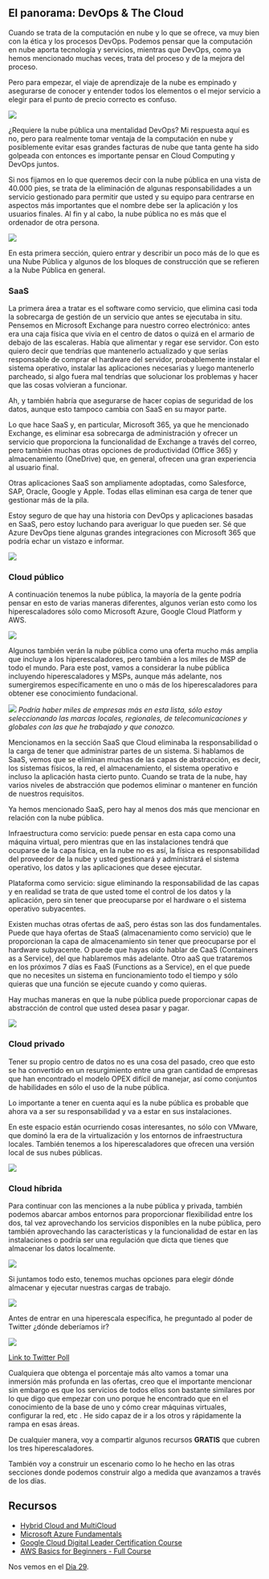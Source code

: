 ## El panorama: DevOps & The Cloud

Cuando se trata de la computación en nube y lo que se ofrece, va muy bien con la ética y los procesos DevOps. Podemos pensar que la computación en nube aporta tecnología y servicios, mientras que DevOps, como ya hemos mencionado muchas veces, trata del proceso y de la mejora del proceso.

Pero para empezar, el viaje de aprendizaje de la nube es empinado y asegurarse de conocer y entender todos los elementos o el mejor servicio a elegir para el punto de precio correcto es confuso.

![](Images/Day28_Cloud1.png)

¿Requiere la nube pública una mentalidad DevOps? Mi respuesta aquí es no, pero para realmente tomar ventaja de la computación en nube y posiblemente evitar esas grandes facturas de nube que tanta gente ha sido golpeada con entonces es importante pensar en Cloud Computing y DevOps juntos.

Si nos fijamos en lo que queremos decir con la nube pública en una vista de 40.000 pies, se trata de la eliminación de algunas responsabilidades a un servicio gestionado para permitir que usted y su equipo para centrarse en aspectos más importantes que el nombre debe ser la aplicación y los usuarios finales. Al fin y al cabo, la nube pública no es más que el ordenador de otra persona.

![](Images/Day28_Cloud2.png)

En esta primera sección, quiero entrar y describir un poco más de lo que es una Nube Pública y algunos de los bloques de construcción que se refieren a la Nube Pública en general.

### SaaS

La primera área a tratar es el software como servicio, que elimina casi toda la sobrecarga de gestión de un servicio que antes se ejecutaba in situ. Pensemos en Microsoft Exchange para nuestro correo electrónico: antes era una caja física que vivía en el centro de datos o quizá en el armario de debajo de las escaleras. Había que alimentar y regar ese servidor. Con esto quiero decir que tendrías que mantenerlo actualizado y que serías responsable de comprar el hardware del servidor, probablemente instalar el sistema operativo, instalar las aplicaciones necesarias y luego mantenerlo parcheado, si algo fuera mal tendrías que solucionar los problemas y hacer que las cosas volvieran a funcionar.

Ah, y también habría que asegurarse de hacer copias de seguridad de los datos, aunque esto tampoco cambia con SaaS en su mayor parte.

Lo que hace SaaS y, en particular, Microsoft 365, ya que he mencionado Exchange, es eliminar esa sobrecarga de administración y ofrecer un servicio que proporciona la funcionalidad de Exchange a través del correo, pero también muchas otras opciones de productividad (Office 365) y almacenamiento (OneDrive) que, en general, ofrecen una gran experiencia al usuario final.

Otras aplicaciones SaaS son ampliamente adoptadas, como Salesforce, SAP, Oracle, Google y Apple. Todas ellas eliminan esa carga de tener que gestionar más de la pila.

Estoy seguro de que hay una historia con DevOps y aplicaciones basadas en SaaS, pero estoy luchando para averiguar lo que pueden ser. Sé que Azure DevOps tiene algunas grandes integraciones con Microsoft 365 que podría echar un vistazo e informar. 

![](Images/Day28_Cloud3.png)

### Cloud público

A continuación tenemos la nube pública, la mayoría de la gente podría pensar en esto de varias maneras diferentes, algunos verían esto como los hiperescaladores sólo como Microsoft Azure, Google Cloud Platform y AWS.

![](Images/Day28_Cloud4.png)

Algunos también verán la nube pública como una oferta mucho más amplia que incluye a los hiperescaladores, pero también a los miles de MSP de todo el mundo. Para este post, vamos a considerar la nube pública incluyendo hiperescaladores y MSPs, aunque más adelante, nos sumergiremos específicamente en uno o más de los hiperescaladores para obtener ese conocimiento fundacional.

![](Images/Day28_Cloud5.png)
_Podría haber miles de empresas más en esta lista, sólo estoy seleccionando las marcas locales, regionales, de telecomunicaciones y globales con las que he trabajado y que conozco._

Mencionamos en la sección SaaS que Cloud eliminaba la responsabilidad o la carga de tener que administrar partes de un sistema. Si hablamos de SaaS, vemos que se eliminan muchas de las capas de abstracción, es decir, los sistemas físicos, la red, el almacenamiento, el sistema operativo e incluso la aplicación hasta cierto punto. Cuando se trata de la nube, hay varios niveles de abstracción que podemos eliminar o mantener en función de nuestros requisitos.

Ya hemos mencionado SaaS, pero hay al menos dos más que mencionar en relación con la nube pública.

Infraestructura como servicio: puede pensar en esta capa como una máquina virtual, pero mientras que en las instalaciones tendrá que ocuparse de la capa física, en la nube no es así, la física es responsabilidad del proveedor de la nube y usted gestionará y administrará el sistema operativo, los datos y las aplicaciones que desee ejecutar.

Plataforma como servicio: sigue eliminando la responsabilidad de las capas y en realidad se trata de que usted tome el control de los datos y la aplicación, pero sin tener que preocuparse por el hardware o el sistema operativo subyacentes.

Existen muchas otras ofertas de aaS, pero éstas son las dos fundamentales. Puede que haya ofertas de StaaS (almacenamiento como servicio) que le proporcionan la capa de almacenamiento sin tener que preocuparse por el hardware subyacente. O puede que hayas oído hablar de CaaS (Containers as a Service), del que hablaremos más adelante. Otro aaS que trataremos en los próximos 7 días es FaaS (Functions as a Service), en el que puede que no necesites un sistema en funcionamiento todo el tiempo y sólo quieras que una función se ejecute cuando y como quieras.

Hay muchas maneras en que la nube pública puede proporcionar capas de abstracción de control que usted desea pasar y pagar.

![](Images/Day28_Cloud6.png)

### Cloud privado

Tener su propio centro de datos no es una cosa del pasado, creo que esto se ha convertido en un resurgimiento entre una gran cantidad de empresas que han encontrado el modelo OPEX difícil de manejar, así como conjuntos de habilidades en sólo el uso de la nube pública.

Lo importante a tener en cuenta aquí es la nube pública es probable que ahora va a ser su responsabilidad y va a estar en sus instalaciones.

En este espacio están ocurriendo cosas interesantes, no sólo con VMware, que dominó la era de la virtualización y los entornos de infraestructura locales. También tenemos a los hiperescaladores que ofrecen una versión local de sus nubes públicas.

![](Images/Day28_Cloud7.png)

### Cloud híbrida

Para continuar con las menciones a la nube pública y privada, también podemos abarcar ambos entornos para proporcionar flexibilidad entre los dos, tal vez aprovechando los servicios disponibles en la nube pública, pero también aprovechando las características y la funcionalidad de estar en las instalaciones o podría ser una regulación que dicta que tienes que almacenar los datos localmente.

![](Images/Day28_Cloud8.png)

Si juntamos todo esto, tenemos muchas opciones para elegir dónde almacenar y ejecutar nuestras cargas de trabajo.

![](Images/Day28_Cloud9.png)

Antes de entrar en una hiperescala específica, he preguntado al poder de Twitter ¿dónde deberíamos ir?

![](Images/Day28_Cloud10.png)

[Link to Twitter Poll](https://twitter.com/nholuong/status/1486814904510259208?s=20&t=x2n6QhyOXSUs7Pq0itdIIQ)

Cualquiera que obtenga el porcentaje más alto vamos a tomar una inmersión más profunda en las ofertas, creo que el importante mencionar sin embargo es que los servicios de todos ellos son bastante similares por lo que digo que empezar con uno porque he encontrado que en el conocimiento de la base de uno y cómo crear máquinas virtuales, configurar la red, etc . He sido capaz de ir a los otros y rápidamente la rampa en esas áreas.

De cualquier manera, voy a compartir algunos recursos **GRATIS** que cubren los tres hiperescaladores.

También voy a construir un escenario como lo he hecho en las otras secciones donde podemos construir algo a medida que avanzamos a través de los días.

## Recursos

- [Hybrid Cloud and MultiCloud](https://www.youtube.com/watch?v=qkj5W98Xdvw)
- [Microsoft Azure Fundamentals](https://www.youtube.com/watch?v=NKEFWyqJ5XA&list=WL&index=130&t=12s)
- [Google Cloud Digital Leader Certification Course](https://www.youtube.com/watch?v=UGRDM86MBIQ&list=WL&index=131&t=10s)
- [AWS Basics for Beginners - Full Course](https://www.youtube.com/watch?v=ulprqHHWlng&t=5352s)

Nos vemos en el [Día 29](day29.md).
